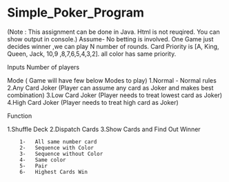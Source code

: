 # Simple_Poker_Program
 (Note : This assignment can be done in Java. Html is not reuqired. You can show output in console.)
Assume-
No betting is involved. One Game just decides winner ,we can play N number of rounds.
Card Priority is [A, King, Queen, Jack, 10,9 ,8,7,6,5,4,3,2]. all color has same priority.

Inputs
Number of players
   
 Mode ( Game will have few below Modes to play)
     1.Normal - Normal rules
     2.Any Card Joker (Player can assume any card as Joker and makes best combination)
     3.Low Card Joker (Player needs to treat lowest card as Joker) 
     4.High Card Joker (Player needs to treat high card as Joker) 

Function

1.Shuffle Deck
2.Dispatch Cards
3.Show Cards and Find Out Winner
    
        1-   All same number card
        2-   Sequence with Color 
        3-   Sequence without Color
        4-   Same color
        5-   Pair
        6-   Highest Cards Win
